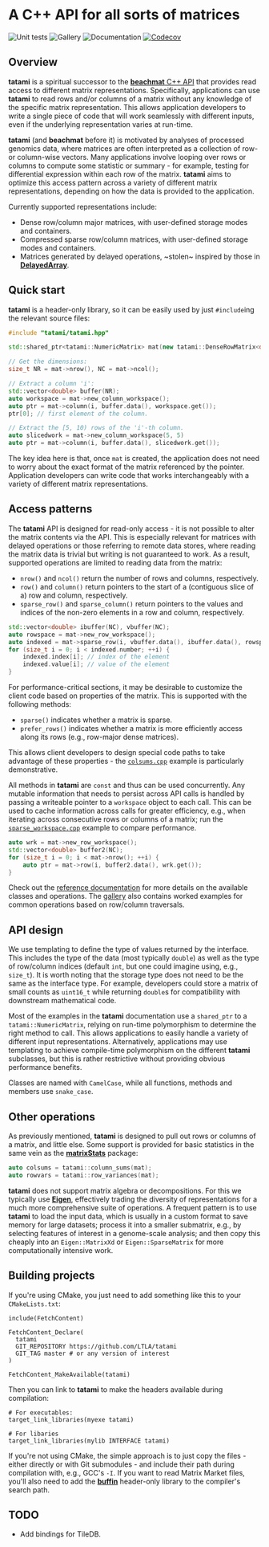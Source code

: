 # A C++ API for all sorts of matrices 

![Unit tests](https://github.com/LTLA/tatami/actions/workflows/run-tests.yaml/badge.svg)
![Gallery](https://github.com/LTLA/tatami/actions/workflows/run-gallery.yaml/badge.svg)
![Documentation](https://github.com/LTLA/tatami/actions/workflows/doxygenate.yaml/badge.svg)
[![Codecov](https://codecov.io/gh/LTLA/tatami/branch/master/graph/badge.svg?token=Z189ORCLLR)](https://codecov.io/gh/LTLA/tatami)

## Overview

**tatami** is a spiritual successor to the [**beachmat** C++ API](https://github.com/LTLA/beachmat) that provides read access to different matrix representations.
Specifically, applications can use **tatami** to read rows and/or columns of a matrix without any knowledge of the specific matrix representation.
This allows application developers to write a single piece of code that will work seamlessly with different inputs, even if the underlying representation varies at run-time.

**tatami** (and **beachmat** before it) is motivated by analyses of processed genomics data, where matrices are often interpreted as a collection of row- or column-wise vectors.
Many applications involve looping over rows or columns to compute some statistic or summary - for example, testing for differential expression within each row of the matrix.
**tatami** aims to optimize this access pattern across a variety of different matrix representations, depending on how the data is provided to the application.

Currently supported representations include:

- Dense row/column major matrices, with user-defined storage modes and containers.
- Compressed sparse row/column matrices, with user-defined storage modes and containers.
- Matrices generated by delayed operations, ~stolen~ inspired by those in [**DelayedArray**](https://github.com/Bioconductor/DelayedArray).

## Quick start

**tatami** is a header-only library, so it can be easily used by just `#include`ing the relevant source files:

```cpp
#include "tatami/tatami.hpp"

std::shared_ptr<tatami::NumericMatrix> mat(new tatami::DenseRowMatrix<double>(nrows, ncols, vals));

// Get the dimensions:
size_t NR = mat->nrow(), NC = mat->ncol();

// Extract a column 'i':
std::vector<double> buffer(NR);
auto workspace = mat->new_column_workspace();
auto ptr = mat->column(i, buffer.data(), workspace.get());
ptr[0]; // first element of the column.

// Extract the [5, 10) rows of the 'i'-th column.
auto slicedwork = mat->new_column_workspace(5, 5)
auto ptr = mat->column(i, buffer.data(), slicedwork.get());
```

The key idea here is that, once `mat` is created, the application does not need to worry about the exact format of the matrix referenced by the pointer.
Application developers can write code that works interchangeably with a variety of different matrix representations.

## Access patterns

The **tatami** API is designed for read-only access - it is not possible to alter the matrix contents via the API.
This is especially relevant for matrices with delayed operations or those referring to remote data stores, where reading the matrix data is trivial but writing is not guaranteed to work.
As a result, supported operations are limited to reading data from the matrix:

- `nrow()` and `ncol()` return the number of rows and columns, respectively.
- `row()` and `column()` return pointers to the start of a (contiguous slice of a) row and column, respectively.
- `sparse_row()` and `sparse_column()` return pointers to the values and indices of the non-zero elements in a row and column, respectively.

```cpp
std::vector<double> ibuffer(NC), vbuffer(NC);
auto rowspace = mat->new_row_workspace();
auto indexed = mat->sparse_row(i, vbuffer.data(), ibuffer.data(), rowspace.get());
for (size_t i = 0; i < indexed.number; ++i) {
    indexed.index[i]; // index of the element
    indexed.value[i]; // value of the element
}
```

For performance-critical sections, it may be desirable to customize the client code based on properties of the matrix.
This is supported with the following methods:

- `sparse()` indicates whether a matrix is sparse.
- `prefer_rows()` indicates whether a matrix is more efficiently access along its rows (e.g., row-major dense matrices).

This allows client developers to design special code paths to take advantage of these properties - 
the [`colsums.cpp`](https://github.com/LTLA/tatami/tree/master/gallery/src/colsums.cpp) example is particularly demonstrative.

All methods in **tatami** are `const` and thus can be used concurrently.
Any mutable information that needs to persist across API calls is handled by passing a writeable pointer to a `workspace` object to each call.
This can be used to cache information across calls for greater efficiency, e.g., when iterating across consecutive rows or columns of a matrix;
run the [`sparse_workspace.cpp`](https://github.com/LTLA/tatami/tree/master/gallery/src/sparse_workspace.cpp) example to compare performance.

```cpp
auto wrk = mat->new_row_workspace();
std::vector<double> buffer2(NC);
for (size_t i = 0; i < mat->nrow(); ++i) {
    auto ptr = mat->row(i, buffer2.data(), wrk.get());
}
```

Check out the [reference documentation](https://ltla.github.io/tatami) for more details on the available classes and operations.
The [gallery](https://github.com/LTLA/tatami/tree/master/gallery) also contains worked examples for common operations based on row/column traversals.

## API design

We use templating to define the type of values returned by the interface.
This includes the type of the data (most typically `double`) as well as the type of row/column indices (default `int`, but one could imagine using, e.g., `size_t`).
It is worth noting that the storage type does not need to be the same as the interface type.
For example, developers could store a matrix of small counts as `uint16_t` while returning `double`s for compatibility with downstream mathematical code.

Most of the examples in the **tatami** documentation use a `shared_ptr` to a `tatami::NumericMatrix`, relying on run-time polymorphism to determine the right method to call.
This allows applications to easily handle a variety of different input representations.
Alternatively, applications may use templating to achieve compile-time polymorphism on the different **tatami** subclasses,
but this is rather restrictive without providing obvious performance benefits. 

Classes are named with `CamelCase`, while all functions, methods and members use `snake_case`.

## Other operations

As previously mentioned, **tatami** is designed to pull out rows or columns of a matrix, and little else.
Some support is provided for basic statistics in the same vein as the [**matrixStats**](https://github.com/HenrikBengtsson/matrixStats) package:

```cpp
auto colsums = tatami::column_sums(mat);
auto rowvars = tatami::row_variances(mat);
```

**tatami** does not support matrix algebra or decompositions.
For this we typically use [**Eigen**](https://eigen.tuxfamily.org/), effectively trading the diversity of representations for a much more comprehensive suite of operations.
A frequent pattern is to use **tatami** to load the input data, which is usually in a custom format to save memory for large datasets;
process it into a smaller submatrix, e.g., by selecting features of interest in a genome-scale analysis;
and then copy this cheaply into an `Eigen::MatrixXd` or `Eigen::SparseMatrix` for more computationally intensive work.

## Building projects 

If you're using CMake, you just need to add something like this to your `CMakeLists.txt`:

```
include(FetchContent)

FetchContent_Declare(
  tatami
  GIT_REPOSITORY https://github.com/LTLA/tatami
  GIT_TAG master # or any version of interest 
)

FetchContent_MakeAvailable(tatami)
```

Then you can link to **tatami** to make the headers available during compilation:

```
# For executables:
target_link_libraries(myexe tatami)

# For libaries
target_link_libraries(mylib INTERFACE tatami)
```

If you're not using CMake, the simple approach is to just copy the files - either directly or with Git submodules - and include their path during compilation with, e.g., GCC's `-I`.
If you want to read Matrix Market files, you'll also need to add the [**buffin**](https://github.com/clusterfork/buffin) header-only library to the compiler's search path.

## TODO

- Add bindings for TileDB.
